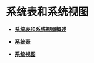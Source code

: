 # 系统表和系统视图<a name="ZH-CN_TOPIC_0289900139"></a>

-   **[系统表和系统视图概述](系统表和系统视图概述.md)**  

-   **[系统表](系统表.md)**  

-   **[系统视图](系统视图.md)**  


